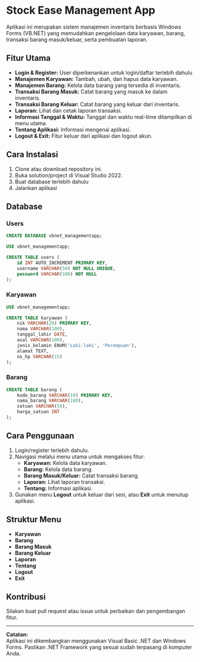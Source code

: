 # Stock Ease Management App

Aplikasi ini merupakan sistem manajemen inventaris berbasis Windows Forms (VB.NET) yang memudahkan pengelolaan data karyawan, barang, transaksi barang masuk/keluar, serta pembuatan laporan.

## Fitur Utama

- **Login & Register:** User diperkenankan untuk login/daftar terlebih dahulu
- **Manajemen Karyawan:** Tambah, ubah, dan hapus data karyawan.
- **Manajemen Barang:** Kelola data barang yang tersedia di inventaris.
- **Transaksi Barang Masuk:** Catat barang yang masuk ke dalam inventaris.
- **Transaksi Barang Keluar:** Catat barang yang keluar dari inventaris.
- **Laporan:** Lihat dan cetak laporan transaksi.
- **Informasi Tanggal & Waktu:** Tanggal dan waktu real-time ditampilkan di menu utama.
- **Tentang Aplikasi:** Informasi mengenai aplikasi.
- **Logout & Exit:** Fitur keluar dari aplikasi dan logout akun.

## Cara Instalasi

1. Clone atau download repository ini.
2. Buka solution/project di Visual Studio 2022.
3. Buat database terlebih dahulu
4. Jalankan aplikasi

## Database
### Users

```sql
CREATE DATABASE vbnet_managementapp;

USE vbnet_managementapp;

CREATE TABLE users (
    id INT AUTO_INCREMENT PRIMARY KEY,
    username VARCHAR(50) NOT NULL UNIQUE,
    password VARCHAR(100) NOT NULL
);
```

### Karyawan

```sql
USE vbnet_managementapp;

CREATE TABLE karyawan (
    nik VARCHAR(20) PRIMARY KEY,
    nama VARCHAR(100),
    tanggal_lahir DATE,
    asal VARCHAR(100),
    jenis_kelamin ENUM('Laki-laki', 'Perempuan'),
    alamat TEXT,
    no_hp VARCHAR(15)
);
```

### Barang
```sql
CREATE TABLE barang (
    kode_barang VARCHAR(10) PRIMARY KEY,
    nama_barang VARCHAR(100),
    satuan VARCHAR(50),
    harga_satuan INT
);
```



## Cara Penggunaan

1. Login/register terlebih dahulu.
2. Navigasi melalui menu utama untuk mengakses fitur:
   - **Karyawan:** Kelola data karyawan.
   - **Barang:** Kelola data barang.
   - **Barang Masuk/Keluar:** Catat transaksi barang.
   - **Laporan:** Lihat laporan transaksi.
   - **Tentang:** Informasi aplikasi.
3. Gunakan menu **Logout** untuk keluar dari sesi, atau **Exit** untuk menutup aplikasi.

## Struktur Menu

- **Karyawan**
- **Barang**
- **Barang Masuk**
- **Barang Keluar**
- **Laporan**
- **Tentang**
- **Logout**
- **Exit**

## Kontribusi

Silakan buat pull request atau issue untuk perbaikan dan pengembangan fitur.

---

**Catatan:**  
Aplikasi ini dikembangkan menggunakan Visual Basic .NET dan Windows Forms. Pastikan .NET Framework yang sesuai sudah terpasang di komputer Anda.
